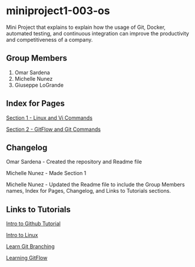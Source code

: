 # miniproject1-003-os
Mini Project that explains to explain how the usage of Git, Docker, automated testing, and continuous integration can improve the productivity and competitiveness of a company.

## Group Members
1. Omar Sardena
2. Michelle Nunez
3. Giuseppe LoGrande

## Index for Pages
[Section 1 - Linux and Vi Commands](https://github.com/mpn6/miniproject1-003-os/blob/Section1-Michelle/Section%201%20-%20Linux%20and%20Vi%20Commands.md "Linux and Vi Commands")

[Section 2 - GitFlow and Git Commands](https://github.com/osardena/miniproject1-003-os/blob/Section2-Omar/Section%202%20-%20GitFlow%20and%20Git%20Commands.md "GitFlow and Git Commands")

## Changelog
Omar Sardena - Created the repository and Readme file

Michelle Nunez - Made Section 1

Michelle Nunez - Updated the Readme file to include the Group Members names, Index for Pages, Changelog, and Links to Tutorials sections.


## Links to Tutorials
[Intro to Github Tutorial](https://guides.github.com/activities/hello-world/ "Intro to Github")

[Intro to Linux](https://training.linuxfoundation.org/training/introduction-to-linux/ "Intro to Linux")

[Learn Git Branching](https://learngitbranching.js.org "Learn Git Branching")

[Learning GitFlow](https://www.atlassian.com/git/tutorials/comparing-workflows/gitflow-workflow)


